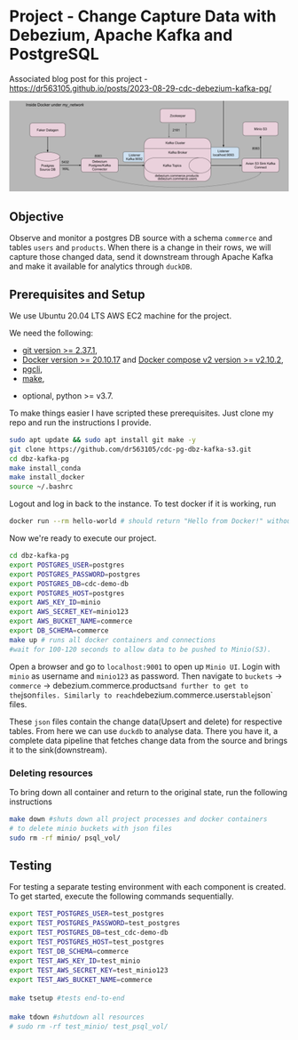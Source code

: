 # Project - Change Capture Data with Debezium, Apache Kafka and PostgreSQL

Associated blog post for this project - https://dr563105.github.io/posts/2023-08-29-cdc-debezium-kafka-pg/

![](cdc-pipeline.png)
## Objective
Observe and monitor a postgres DB source with a schema `commerce` and tables `users` and `products`. When there is a change in their rows, we will capture those changed data, send it downstream through Apache Kafka and make it available for analytics through `duckDB`.

## Prerequisites and Setup

We use Ubuntu 20.04 LTS AWS EC2 machine for the project.

We need the following:
- [git version >= 2.37.1](https://github.com/git-guides/install-git),
- [Docker version >= 20.10.17](https://docs.docker.com/engine/install/) and [Docker compose v2 version >= v2.10.2](https://docs.docker.com/compose/install/),
- [pgcli](https://www.pgcli.com/install),
- [make](https://linuxhint.com/install-make-ubuntu/),
<!-- - AWS account and [awscli](https://docs.aws.amazon.com/cli/latest/userguide/getting-started-install.html) -->
- optional, python >= v3.7.

To make things easier I have scripted these prerequisites. Just clone my repo and run the instructions I provide.

```{.bash filename="clone and install prerequisites"}
sudo apt update && sudo apt install git make -y
git clone https://github.com/dr563105/cdc-pg-dbz-kafka-s3.git
cd dbz-kafka-pg
make install_conda
make install_docker
source ~/.bashrc
```
Logout and log in back to the instance. To test docker if it is working, run

```{.bash filename="check if docker is installed"}
docker run --rm hello-world # should return "Hello from Docker!" without errors
```

Now we're ready to execute our project.
```{.bash filename="Executing CDC project"}
cd dbz-kafka-pg
export POSTGRES_USER=postgres
export POSTGRES_PASSWORD=postgres
export POSTGRES_DB=cdc-demo-db
export POSTGRES_HOST=postgres
export AWS_KEY_ID=minio
export AWS_SECRET_KEY=minio123
export AWS_BUCKET_NAME=commerce
export DB_SCHEMA=commerce
make up # runs all docker containers and connections
#wait for 100-120 seconds to allow data to be pushed to Minio(S3).
```
Open a browser and go to `localhost:9001` to open up `Minio UI`. Login with `minio` as username and `minio123` as password. Then navigate to `buckets` -> `commerce` -> debezium.commerce.products` and further to get to the `json` files. Similarly to reach `debezium.commerce.users` table `json` files.

These `json` files contain the change data(Upsert and delete) for respective tables. From here we can use `duckdb` to analyse data. There you have it,  a complete data pipeline that fetches change data from the source and brings it to the sink(downstream).

### Deleting resources
To bring down all container and return to the original state, run the following instructions

```{.bash filename="restoring to original state"}
make down #shuts down all project processes and docker containers
# to delete minio buckets with json files
sudo rm -rf minio/ psql_vol/
```

## Testing

For testing a separate testing environment with each component is created. To get started, execute the following commands sequentially.

```bash
export TEST_POSTGRES_USER=test_postgres
export TEST_POSTGRES_PASSWORD=test_postgres
export TEST_POSTGRES_DB=test_cdc-demo-db
export TEST_POSTGRES_HOST=test_postgres
export TEST_DB_SCHEMA=commerce
export TEST_AWS_KEY_ID=test_minio
export TEST_AWS_SECRET_KEY=test_minio123
export TEST_AWS_BUCKET_NAME=commerce

make tsetup #tests end-to-end

make tdown #shutdown all resources
# sudo rm -rf test_minio/ test_psql_vol/
```